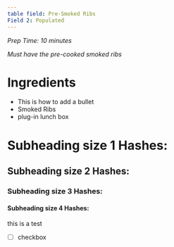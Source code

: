 ```yaml
---
table field: Pre-Smoked Ribs
Field 2: Populated
---
```


*Prep Time: 10 minutes*

*Must have the pre-cooked smoked ribs*

# Ingredients
- This is how to add a bullet
- Smoked Ribs
- plug-in lunch box
# Subheading size 1 Hashes:
## Subheading size 2 Hashes:
### Subheading size 3 Hashes:
#### Subheading size 4 Hashes:
this is a test

- [ ] checkbox
